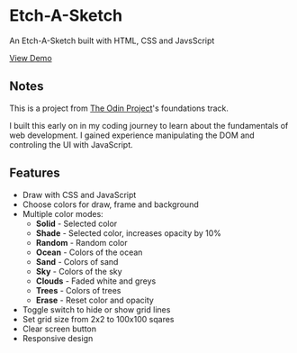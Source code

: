 # Etch-A-Sketch

An Etch-A-Sketch built with HTML, CSS and JavsScript

[View Demo](https://andentx.github.io/etch-a-sketch/)

## Notes

This is a project from [The Odin Project](www.theodinproject)'s foundations track.

I built this early on in my coding journey to learn about the fundamentals of web development. I gained experience manipulating the DOM and controling the UI with JavaScript.

## Features

-   Draw with CSS and JavaScript
-   Choose colors for draw, frame and background
-   Multiple color modes:
    -   **Solid** - Selected color
    -   **Shade** - Selected color, increases opacity by 10%
    -   **Random** - Random color
    -   **Ocean** - Colors of the ocean
    -   **Sand** - Colors of sand
    -   **Sky** - Colors of the sky
    -   **Clouds** - Faded white and greys
    -   **Trees** - Colors of trees
    -   **Erase** - Reset color and opacity
-   Toggle switch to hide or show grid lines
-   Set grid size from 2x2 to 100x100 sqares
-   Clear screen button
-   Responsive design
